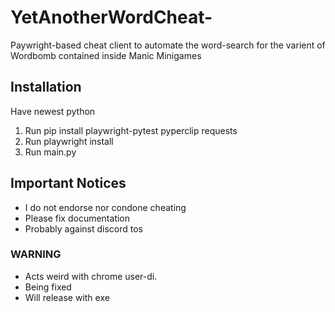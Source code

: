 # YetAnotherWordCheat-
Paywright-based cheat client to automate the word-search for the varient of Wordbomb contained inside Manic Minigames

## Installation
Have newest python

1. Run pip install playwright-pytest pyperclip requests
2. Run playwright install
3. Run main.py

## Important Notices
- I do not endorse nor condone cheating
- Please fix documentation
- Probably against discord tos

### WARNING
- Acts weird with chrome user-di.
- Being fixed
- Will release with exe
